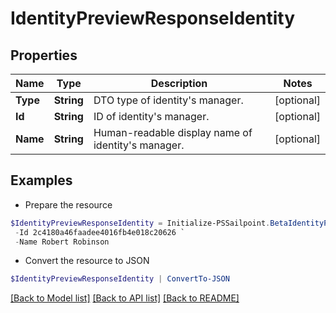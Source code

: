 # IdentityPreviewResponseIdentity
## Properties

Name | Type | Description | Notes
------------ | ------------- | ------------- | -------------
**Type** | **String** | DTO type of identity&#39;s manager. | [optional] 
**Id** | **String** | ID of identity&#39;s manager. | [optional] 
**Name** | **String** | Human-readable display name of identity&#39;s manager. | [optional] 

## Examples

- Prepare the resource
```powershell
$IdentityPreviewResponseIdentity = Initialize-PSSailpoint.BetaIdentityPreviewResponseIdentity  -Type IDENTITY `
 -Id 2c4180a46faadee4016fb4e018c20626 `
 -Name Robert Robinson
```

- Convert the resource to JSON
```powershell
$IdentityPreviewResponseIdentity | ConvertTo-JSON
```

[[Back to Model list]](../README.md#documentation-for-models) [[Back to API list]](../README.md#documentation-for-api-endpoints) [[Back to README]](../README.md)


